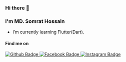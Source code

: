 ### Hi there 👋

### I'm MD. Somrat Hossain

- I’m currently learning Flutter(Dart).

#### Find me on

<div id="badges">
  <a href="https://www.facebook.com/profile.php?id=100012152802989">
    <img src="https://img.shields.io/badge/Facebook-blue?style=for-the-badge&logo=facebook&logoColor=white" alt="Github Badge"/>
  </a>
  <a href="https://github.com/Somrat-H">
    <img src="https://img.shields.io/badge/Github-black?style=for-the-badge&logo=github&logoColor=white" alt="Facebook Badge"/>
  </a>
  <a href="https://www.instagram.com/somrat_132/">
    <img src="https://img.shields.io/badge/Instragram-orange?style=for-the-badge&logo=instagram&logoColor=white" alt="Instagram Badge"/>
  </a>
</div>

<img src="https://komarev.com/ghpvc/?username=your-github-Somrat-H&style=flat-square&color=blue" alt=""/>
